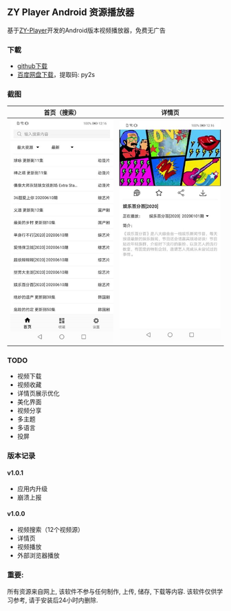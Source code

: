 ## ZY Player Android 资源播放器

基于[ZY-Player](https://github.com/Hunlongyu/ZY-Player)开发的Android版本视频播放器，免费无广告

### 下載

- [github下载](https://github.com/vicedev/ZY-Player-Android/raw/master/release/ZY-Player-Android-1.0.1.apk)
- [百度网盘下载](https://pan.baidu.com/s/1fV1rO-WAcqbf0NBIgm1NsA)，提取码: py2s

### 截图

|           首页（搜索）            |              详情页               |
| :-------------------------------: | :-------------------------------: |
| ![home](./images/image1.jpg)  | ![detail](./images/image2.jpg) |

### TODO 

- 视频下载
- 视频收藏
- 详情页展示优化
- 美化界面
- 视频分享
- 多主题
- 多语言
- 投屏

### 版本记录

#### v1.0.1

- 应用内升级
- 崩溃上报

#### v1.0.0

- 视频搜索（12个视频源）
- 详情页
- 视频播放
- 外部浏览器播放

### 重要:

所有资源来自网上, 该软件不参与任何制作, 上传, 储存, 下载等内容. 该软件仅供学习参考, 请于安装后24小时内删除.